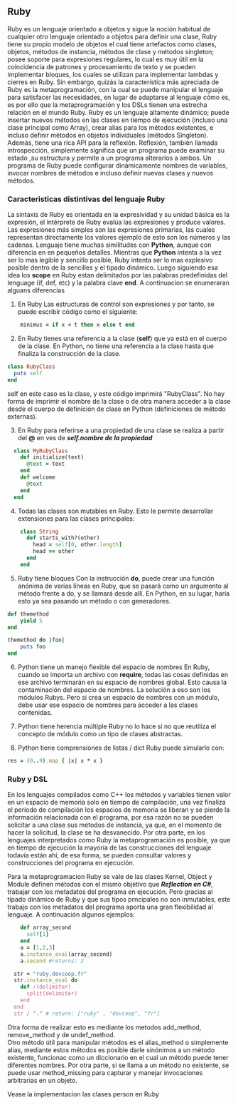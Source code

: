 ## Ruby
Ruby es un lenguaje orientado a objetos y sigue la noción habitual de cualquier otro lenguaje orientado a objetos para definir una clase, Ruby tiene su propio modelo de objetos el cual tiene artefactos como clases, objetos, métodos de instancia, métodos de clase y métodos singleton; posee soporte para expresiones regulares, lo cual es muy útil en la coincidencia de patrones y procesamiento de texto y se pueden implementar bloques, los cuales se utilizan para implementar lambdas y cierres en Ruby.
Sin embargo, quizás la característica más apreciada de Ruby es la metaprogramación, con la cual se puede manipular el lenguaje para satisfacer las necesidades, en lugar de adaptarse al lenguaje cómo es, es por ello que la metaprogramación y los DSLs tienen una estrecha relación en el mundo Ruby. Ruby es un lenguaje altamente dinámico; puede insertar nuevos métodos en las clases en tiempo de ejecución (incluso una clase principal como Array), crear alias para los métodos existentes, e incluso definir métodos en objetos individuales (métodos Singleton). Además, tiene una rica API para la reflexión. Reflexión, también llamada introspección, simplemente significa que un programa puede examinar su estado ,su estructura y permite a un programa alterarlos a ambos. Un programa de Ruby puede configurar dinámicamente nombres de variables, invocar nombres de métodos e incluso definir nuevas clases y nuevos métodos.

### Caracteristicas distintivas del lenguaje Ruby 
La sintaxis de Ruby es orientada en la expresividad y su unidad básica es la expresión, el intérprete de Ruby evalúa las expresiones y produce valores. Las expresiones más simples son las expresiones primarias, las cuales representan directamente los valores ejemplo de esto son los números y las cadenas. Lenguaje tiene muchas similitudes con **Python**, aunque con diferencia en en pequeños detalles. Mientras que **Python** intenta a la vez ser lo mas legible y sencillo posible, Ruby intenta ser lo mas explesivo posible dentro de la sencilles y el tipado dinámico. Luego siguiendo esa idea los **scope** en Ruby estan delimitados por las palabras predefinidas del lenguage (if, def, etc) y  la palabra clave **end**. A continuacion se enumeraran alguans diferencias

  1. En Ruby Las estructuras de control son expresiones y por tanto, se puede escribir código como el siguiente: 

```ruby
    minimus = if x < t then x else t end  
```
  2. En Ruby tienes una referencia a la clase (**self**) que ya está en el cuerpo de la clase. En Python, no tiene una referencia a la clase hasta que finaliza la construcción de la clase.

```ruby
class RubyClass
  puts self
end
```

self en este caso es la clase, y este código imprimirá "RubyClass". No hay forma de imprimir el nombre de la clase o de otra manera acceder a la clase desde el cuerpo de definición de clase en Python (definiciones de método externas).

  3. En Ruby para referirse a una propiedad de una clase se realiza a partir del **@** en ves de **_self.nombre de la propiedad_**
  
  ```ruby
    class MyRubyClass
      def initialize(text)
        @text = text
      end
      def welcome
        @text
      end
    end
```

  4. Todas las clases son mutables en Ruby.
Esto le permite desarrollar extensiones para las clases principales:

```ruby
    class String
      def starts_with?(other)
        head = self[0, other.length]
        head == other
      end
    end
```

  5. Ruby tiene bloques
Con la instrucción **do**, puede crear una función anónima de varias líneas en Ruby, que se pasará como un argumento al método frente a do, y se llamará desde allí. En Python, en su lugar, haría esto ya sea pasando un método o con generadores.

```ruby
def themethod
    yield 5
end

themethod do |foo|
    puts foo
end
```
  6. Python tiene un manejo flexible del espacio de nombres
En Ruby, cuando se importa un archivo con **require**, todas las cosas definidas en ese archivo terminarán en su espacio de nombres global. Esto causa la contaminación del espacio de nombres. La solución a eso son los módulos Rubys. Pero si crea un espacio de nombres con un módulo, debe usar ese espacio de nombres para acceder a las clases contenidas.

  7. Python tiene herencia múltiple
Ruby no lo hace si no que reutiliza el concepto de módulo como un tipo de clases abstractas.

  8. Python tiene comprensiones de listas / dict
Ruby puede simularlo con:

```ruby
res = (0..9).map { |x| x * x }
```

### Ruby y DSL

En los lenguajes compilados como C++ los métodos y variables tienen valor en un espacio de memoria solo en tiempo de compilación, una vez finaliza el período de compilación los espacios de memoria se liberan y se pierde la información relacionada con el programa, por esa razón no se pueden solicitar a una clase sus métodos de instancia, ya que, en el momento de hacer la solicitud, la clase se ha desvanecido. Por otra parte, en los lenguajes interpretados como Ruby la metaprogramación es posible, ya que en tiempo de ejecución la mayoría de las construcciones del lenguaje todavía están ahí, de esa forma, se pueden consultar valores y construcciones del programa en ejecución. 

Para la metaprogramacion Ruby se vale de las clases Kernel, Object y Module definen métodos con el mismo objetivo que **_Reflection en C#_**, trabajar con los metadatos del programa en ejecución. Pero gracias al tipado dinámico de Ruby y que sus tipos prncipales no son inmutables, este trabajo con los metadatos del programa aporta una gran flexibilidad al lenguaje. A continuación algunos ejemplos:

```ruby
    def array_second
      self[1]
    end
    a = [1,2,3]
    a.instance_eval(array_second)
    a.second #returns: 2
```
```ruby
  str = "ruby.devcoop.fr"
  str.instance_eval do 
    def /(delimiter) 
      split(delimiter)
    end
  end
  str / "." # return: ["ruby" , "devcoop", "fr"]
```

Otra forma de realizar esto es mediante los metodos add_method, remove_method y de undef_method.   
Otro método útil para manipular métodos es el alias_method o simplemente alias, mediante estos métodos es posible darle sinónimos a un método existente, funcionac como un diccionario en el cual un método puede tener diferentes nombres. Por otra parte, si se llama a un método no existente, se puede usar method_missing para capturar y manejar invocaciones arbitrarias en un objeto.  

Vease la implementacion las clases person en Ruby